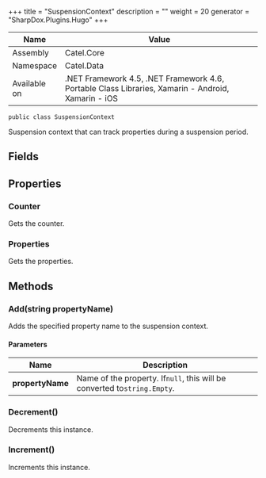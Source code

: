 

+++
title = "SuspensionContext" 
description = ""
weight = 20
generator = "SharpDox.Plugins.Hugo"
+++

Name|Value
---|---
Assembly|Catel.Core
Namespace|Catel.Data
Available on|.NET Framework 4.5, .NET Framework 4.6, Portable Class Libraries, Xamarin - Android, Xamarin - iOS

```
public class SuspensionContext
```

Suspension context that can track properties during a suspension period.

## Fields

## Properties

### Counter

Gets the counter.

### Properties

Gets the properties.

## Methods

### Add(string propertyName)

Adds the specified property name to the suspension context.

#### Parameters

Name|Description
---|---
**propertyName**|Name of the property. If`null`, this will be converted to`string.Empty`.

### Decrement()

Decrements this instance.

### Increment()

Increments this instance.

